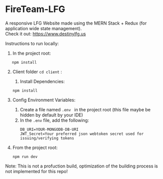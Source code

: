 # FireTeam-LFG

A responsive LFG Website made using the MERN Stack + Redux (for application wide state management).      
Check it out: https://www.destinylfg.us


Instructions to run locally:

 1) In the project root:
 ```
    npm install
 ```
    
 2) Client folder ```cd client``` : 
     1) Install Dependencies:
     ```
     npm install
     ```
 
 3) Config Environment Variables:
      1) Create a file named ```.env ```  in the project root (this file maybe be hidden by default by your IDE)
      2) In the ```.env``` file, add the following:
         ```
         DB_URI=YOUR-MONGODB-DB-URI
         JWT_Secret=Your preferred json webtoken secret used for issuing/verifying tokens
         ```
  4) From the project root:
     ```
     npm run dev
     ```
     
Note: This is not a profuction build, optimization of the building process is not implemented for this repo!
